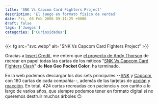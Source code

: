 ```yaml
---
title: 'SNK Vs Capcom Card Fighters Project'
description: 'El juego en formato físico de verdad'
date: Fri, 08 Feb 2008 09:11:25 +0000
draft: false
tags: ['Juegos']
categories: ['Curiosidades']
---
```


{{< fg src="svc.webp" alt="SNK Vs Capcom Card Fighters Project" >}}

Gracias a [Insert Credit](http://www.insertcredit.com/archives/002230.html), me entero que [el proyecto de Andy Thorson](http://cardfighterproject.com/) de recrear en papel todas las cartas de los míticos "[SNK Vs Capcom Card Fighters Clash](http://en.wikipedia.org/wiki/SNK_vs._Capcom:_Card_Fighters_Clash)" de **Neo Geo Pocket Color**, ha terminado.

En la web podemos descargar los dos sets principales --[SNK](http://cardfighterproject.com/snk.html) y [Capcom](http://cardfighterproject.com/capcom.html), con 160 cartas de cada compañía--, además de las tarjetas de [acción](http://cardfighterproject.com/action.html) y [reacción](http://cardfighterproject.com/reaction.html). En total, 424 cartas recreadas con paciencia y con cariño a lo largo de varios años, que siempre podemos tener en formato digital si no queremos destruir muchos árboles :wink: